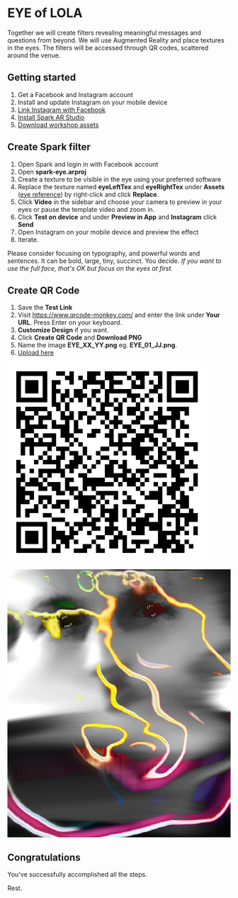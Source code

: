 # EYE of LOLA

Together we will create filters revealing meaningful messages and questions from beyond. We will use Augmented Reality and place textures in the eyes. The filters will be accessed through QR codes, scattered around the venue.

## Getting started

1. Get a Facebook and Instagram account
2. Install and update Instagram on your mobile device
3. [Link Instagram with Facebook](https://help.instagram.com/176235449218188)
4. [Install Spark AR Studio](https://sparkar.facebook.com/ar-studio/)
5. [Download workshop assets](https://github.com/nuncsociety/eye/archive/refs/heads/main.zip)

## Create Spark filter

1. Open Spark and login in with Facebook account
2. Open **spark-eye.arproj**
3. Create a texture to be visible in the eye using your preferred software
4. Replace the texture named **eyeLeftTex** and **eyeRightTex** under **Assets** ([eye reference](https://www.figma.com/file/4Fnqy5FVI8rA13gIdBGARk/Basement9)) by right-click and click **Replace**.
5. Click **Video** in the sidebar and choose your camera to preview in your eyes or pause the template video and zoom in.
6. Click **Test on device** and under **Preview in App** and **Instagram** click **Send**
7. Open Instagram on your mobile device and preview the effect
8. Iterate.

Please consider focusing on typography, and powerful words and sentences. It can be bold, large, tiny, succinct. You decide. _If you want to use the full face, that's OK but focus on the eyes at first._

## Create QR Code

1. Save the **Test Link**
2. Visit https://www.qrcode-monkey.com/ and enter the link under **Your URL**. Press Enter on your keyboard.
3. **Customize Design** if you want.
4. Click **Create QR Code** and **Download PNG**
5. Name the image **EYE_XX_YY.png** eg. **EYE_01_JJ.png**.
6. [Upload here](https://bit.ly/3foQRin)

![reference](qr-code.png)

![reference](demo.png)

## Congratulations

You've successfully accomplished all the steps.

Rest.
